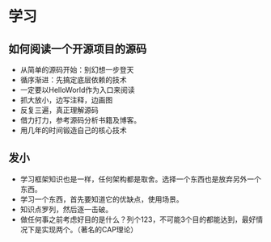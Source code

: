 # 学习

## 如何阅读一个开源项目的源码

* 从简单的源码开始：别幻想一步登天
* 循序渐进：先搞定底层依赖的技术
* 一定要以HelloWorld作为入口来阅读
* 抓大放小，边写注释，边画图
* 反复三遍，真正理解源码
* 借力打力，参考源码分析书籍及博客。
* 用几年的时间锻造自己的核心技术

## 发小

* 学习框架知识也是一样，任何架构都是取舍。选择一个东西也是放弃另外一个东西。
* 学习一个东西，首先要知道它的优缺点，使用场景。
* 知识点罗列，然后逐一击破。
* 做任何事之前考虑好目的是什么？列个123，不可能3个目的都能达到，最好情况下是实现两个。（著名的CAP理论）